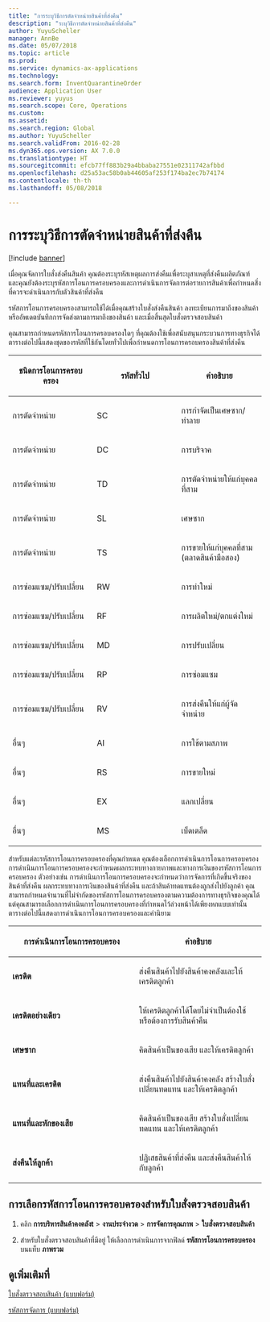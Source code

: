 ```yaml
---
title: "การระบุวิธีการตัดจำหน่ายสินค้าที่ส่งคืน"
description: "ระบุวิธีการตัดจำหน่ายสินค้าที่ส่งคืน"
author: YuyuScheller
manager: AnnBe
ms.date: 05/07/2018
ms.topic: article
ms.prod: 
ms.service: dynamics-ax-applications
ms.technology: 
ms.search.form: InventQuarantineOrder
audience: Application User
ms.reviewer: yuyus
ms.search.scope: Core, Operations
ms.custom: 
ms.assetid: 
ms.search.region: Global
ms.author: YuyuScheller
ms.search.validFrom: 2016-02-28
ms.dyn365.ops.version: AX 7.0.0
ms.translationtype: HT
ms.sourcegitcommit: efcb77ff883b29a4bbaba27551e02311742afbbd
ms.openlocfilehash: d25a53ac58b0ab44605af253f174ba2ec7b74174
ms.contentlocale: th-th
ms.lasthandoff: 05/08/2018

---
```


# <a name="specify-how-to-dispose-of-returned-items"></a>การระบุวิธีการตัดจำหน่ายสินค้าที่ส่งคืน 

[!include [banner](../includes/banner.md)]


เมื่อคุณจัดการใบสั่งส่งคืนสินค้า คุณต้องระบุรหัสเหตุผลการส่งคืนเพื่อระบุสาเหตุที่ส่งคืนผลิตภัณฑ์  และคุณยังต้องระบุรหัสการโอนการครอบครองและการดำเนินการจัดการต่อรายการสินค้าเพื่อกำหนดสิ่งที่ควรจะดำเนินการกับตัวสินค้าที่ส่งคืน

รหัสการโอนการครอบครองสามารถใช้ได้เมื่อคุณสร้างใบสั่งส่งคืนสินค้า ลงทะเบียนการมาถึงของสินค้า หรืออัพเดตบันทึกการจัดส่งตามการมาถึงของสินค้า และเมื่อสิ้นสุดใบสั่งตรวจสอบสินค้า

คุณสามารถกำหนดรหัสการโอนการครอบครองใดๆ ที่คุณต้องใช้เพื่อสนับสนุนกระบวนการทางธุรกิจได้  ตารางต่อไปนี้แสดงชุดของรหัสที่ใช้กันโดยทั่วไปเพื่อกำหนดการโอนการครอบครองสินค้าที่ส่งคืน

<table>
<colgroup>
<col style="width: 33%" />
<col style="width: 33%" />
<col style="width: 33%" />
</colgroup>
<thead>
<tr class="header">
<th><p>ชนิดการโอนการครอบครอง</p></th>
<th><p>รหัสทั่วไป</p></th>
<th><p>คำอธิบาย</p></th>
</tr>
</thead>
<tbody>
<tr class="odd">
<td><p>การตัดจำหน่าย</p></td>
<td><p>SC</p></td>
<td><p>การกำจัดเป็นเศษซาก/ทำลาย</p></td>
</tr>
<tr class="even">
<td><p>การตัดจำหน่าย</p></td>
<td><p>DC</p></td>
<td><p>การบริจาค</p></td>
</tr>
<tr class="odd">
<td><p>การตัดจำหน่าย</p></td>
<td><p>TD</p></td>
<td><p>การตัดจำหน่ายให้แก่บุคคลที่สาม</p></td>
</tr>
<tr class="even">
<td><p>การตัดจำหน่าย</p></td>
<td><p>SL</p></td>
<td><p>เศษซาก</p></td>
</tr>
<tr class="odd">
<td><p>การตัดจำหน่าย</p></td>
<td><p>TS</p></td>
<td><p>การขายให้แก่บุคคลที่สาม (ตลาดสินค้ามือสอง)</p></td>
</tr>
<tr class="even">
<td><p>การซ่อมแซม/ปรับเปลี่ยน</p></td>
<td><p>RW</p></td>
<td><p>การทำใหม่</p></td>
</tr>
<tr class="odd">
<td><p>การซ่อมแซม/ปรับเปลี่ยน</p></td>
<td><p>RF</p></td>
<td><p>การผลิตใหม่/ตกแต่งใหม่</p></td>
</tr>
<tr class="even">
<td><p>การซ่อมแซม/ปรับเปลี่ยน</p></td>
<td><p>MD</p></td>
<td><p>การปรับเปลี่ยน</p></td>
</tr>
<tr class="odd">
<td><p>การซ่อมแซม/ปรับเปลี่ยน</p></td>
<td><p>RP</p></td>
<td><p>การซ่อมแซม</p></td>
</tr>
<tr class="even">
<td><p>การซ่อมแซม/ปรับเปลี่ยน</p></td>
<td><p>RV</p></td>
<td><p>การส่งคืนให้แก่ผู้จัดจำหน่าย</p></td>
</tr>
<tr class="odd">
<td><p>อื่นๆ</p></td>
<td><p>AI</p></td>
<td><p>การใช้ตามสภาพ</p></td>
</tr>
<tr class="even">
<td><p>อื่นๆ</p></td>
<td><p>RS</p></td>
<td><p>การขายใหม่</p></td>
</tr>
<tr class="odd">
<td><p>อื่นๆ</p></td>
<td><p>EX</p></td>
<td><p>แลกเปลี่ยน</p></td>
</tr>
<tr class="even">
<td><p>อื่นๆ</p></td>
<td><p>MS</p></td>
<td><p>เบ็ดเตล็ด</p></td>
</tr>
</tbody>
</table>


สำหรับแต่ละรหัสการโอนการครอบครองที่คุณกำหนด คุณต้องเลือกการดำเนินการโอนการครอบครอง  การดำเนินการโอนการครอบครองจะกำหนดผลกระทบทางกายภาพและทางการเงินของรหัสการโอนการครอบครอง  ตัวอย่างเช่น การดำเนินการโอนการครอบครองจะกำหนดว่าการจัดการที่เกิดขึ้นจริงของสินค้าที่ส่งคืน ผลกระทบทางการเงินของสินค้าที่ส่งคืน และถ้าสินค้าทดแทนต้องถูกส่งไปยังลูกค้า  คุณสามารถกำหนดจำนวนที่ไม่จำกัดของรหัสการโอนการครอบครองตามความต้องการทางธุรกิจของคุณได้ แต่คุณสามารถเลือกการดำเนินการโอนการครอบครองที่กำหนดไว้ล่วงหน้าได้เพียงหกแบบเท่านั้น  ตารางต่อไปนี้แสดงการดำเนินการโอนการครอบครองและคำนิยาม

<table>
<colgroup>
<col style="width: 50%" />
<col style="width: 50%" />
</colgroup>
<thead>
<tr class="header">
<th><p>การดำเนินการโอนการครอบครอง</p></th>
<th><p>คำอธิบาย</p></th>
</tr>
</thead>
<tbody>
<tr class="odd">
<td><p><strong>เครดิต</strong></p></td>
<td><p>ส่งคืนสินค้าไปยังสินค้าคงคลังและให้เครดิตลูกค้า</p></td>
</tr>
<tr class="even">
<td><p><strong>เครดิตอย่างเดียว</strong></p></td>
<td><p>ให้เครดิตลูกค้าได้โดยไม่จำเป็นต้องใช้หรือต้องการรับสินค้าคืน</p></td>
</tr>
<tr class="odd">
<td><p><strong>เศษซาก</strong></p></td>
<td><p>คิดสินค้าเป็นของเสีย และให้เครดิตลูกค้า</p></td>
</tr>
<tr class="even">
<td><p><strong>แทนที่และเครดิต</strong></p></td>
<td><p>ส่งคืนสินค้าไปยังสินค้าคงคลัง สร้างใบสั่งเปลี่ยนทดแทน และให้เครดิตลูกค้า</p></td>
</tr>
<tr class="odd">
<td><p><strong>แทนที่และหักของเสีย</strong></p></td>
<td><p>คิดสินค้าเป็นของเสีย สร้างใบสั่งเปลี่ยนทดแทน และให้เครดิตลูกค้า</p></td>
</tr>
<tr class="even">
<td><p><strong>ส่งคืนให้ลูกค้า</strong></p></td>
<td><p>ปฏิเสธสินค้าที่ส่งคืน และส่งคืนสินค้าให้กับลูกค้า</p></td>
</tr>
</tbody>
</table>


## <a name="select-a-disposition-code-for-a-quarantine-order"></a>การเลือกรหัสการโอนการครอบครองสำหรับใบสั่งตรวจสอบสินค้า

1.  คลิก **การบริหารสินค้าคงคลังt** \> **งานประจำงวด** \> **การจัดการคุณภาพ** \> **ใบสั่งตรวจสอบสินค้า**

2.  สำหรับใบสั่งตรวจสอบสินค้าที่มีอยู่ ให้เลือกการดำเนินการจากฟิลด์ **รหัสการโอนการครอบครอง** บนแท็บ **ภาพรวม**



## <a name="see-also"></a>ดูเพิ่มเติมที่

[ใบสั่งตรวจสอบสินค้า (แบบฟอร์ม)](https://technet.microsoft.com/en-us/library/aa554073(v=ax.60))

[รหัสการจัดการ (แบบฟอร์ม)](https://technet.microsoft.com/en-us/library/hh597113\(v=ax.60\))

  



